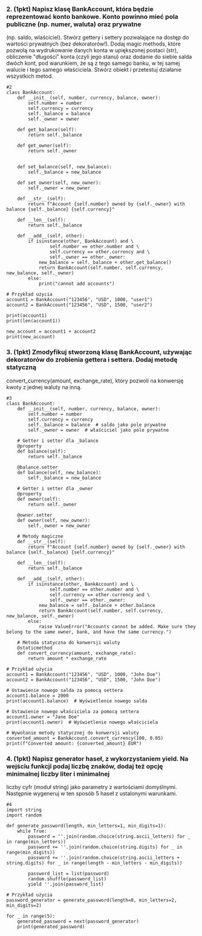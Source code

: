 ### 2. (1pkt) Napisz klasę BankAccount, która będzie reprezentować konto bankowe. Konto powinno mieć pola publiczne (np. numer, waluta) oraz prywatne
(np. saldo, wlaściciel). Stwórz gettery i settery pozwalające na dostęp do wartości prywatnych (bez dekoratorów!). Dodaj magic methods, które pozwolą
na wydrukowanie danych konta w upiększonej postaci (str), obliczenie "długości" konta (czyli jego stanu) oraz dodanie do siebie salda dwóch kont, pod
warunkiem, że są z tego samego banku, w tej samej walucie i tego samego właściciela. Stwórz obiekt i przetestuj działanie wszystkich metod.

```
#2
class BankAccount:
    def __init__(self, number, currency, balance, owner):
        self.number = number
        self.currency = currency
        self._balance = balance
        self._owner = owner  

    def get_balance(self):
        return self._balance

    def get_owner(self):
        return self._owner


    def set_balance(self, new_balance):
        self._balance = new_balance

    def set_owner(self, new_owner):
        self._owner = new_owner

    def __str__(self):
        return f"Account {self.number} owned by {self._owner} with balance {self._balance} {self.currency}"

    def __len__(self):
        return self._balance

    def __add__(self, other):
        if isinstance(other, BankAccount) and \
                self.number == other.number and \
                self.currency == other.currency and \
                self._owner == other._owner:
            new_balance = self._balance + other.get_balance()
            return BankAccount(self.number, self.currency, new_balance, self._owner)
        else:
            print("cannot add accounts")

# Przykład użycia
account1 = BankAccount("123456", "USD", 1000, "user1")
account2 = BankAccount("123456", "USD", 1500, "user2")

print(account1)
print(len(account1))

new_account = account1 + account2
print(new_account)

```
### 3. (1pkt) Zmodyfikuj stworzoną klasę BankAccount, używając dekoratorów do zrobienia gettera i settera. Dodaj metodę statyczną
convert_currency(amount, exchange_rate), który pozwoli na konwersję kwoty z jednej waluty na inną.

```
#3
class BankAccount:
    def __init__(self, number, currency, balance, owner):
        self.number = number
        self.currency = currency
        self._balance = balance  # saldo jako pole prywatne
        self._owner = owner  # właściciel jako pole prywatne

    # Getter i setter dla _balance
    @property
    def balance(self):
        return self._balance

    @balance.setter
    def balance(self, new_balance):
        self._balance = new_balance

    # Getter i setter dla _owner
    @property
    def owner(self):
        return self._owner

    @owner.setter
    def owner(self, new_owner):
        self._owner = new_owner

    # Metody magiczne
    def __str__(self):
        return f"Account {self.number} owned by {self._owner} with balance {self._balance} {self.currency}"

    def __len__(self):
        return self._balance

    def __add__(self, other):
        if isinstance(other, BankAccount) and \
                self.number == other.number and \
                self.currency == other.currency and \
                self._owner == other._owner:
            new_balance = self._balance + other.balance
            return BankAccount(self.number, self.currency, new_balance, self._owner)
        else:
            raise ValueError("Accounts cannot be added. Make sure they belong to the same owner, bank, and have the same currency.")

    # Metoda statyczna do konwersji waluty
    @staticmethod
    def convert_currency(amount, exchange_rate):
        return amount * exchange_rate

# Przykład użycia
account1 = BankAccount("123456", "USD", 1000, "John Doe")
account2 = BankAccount("123456", "USD", 1500, "John Doe")

# Ustawienie nowego salda za pomocą settera
account1.balance = 2000
print(account1.balance)  # Wyświetlenie nowego salda

# Ustawienie nowego właściciela za pomocą settera
account1.owner = "Jane Doe"
print(account1.owner)  # Wyświetlenie nowego właściciela

# Wywołanie metody statycznej do konwersji waluty
converted_amount = BankAccount.convert_currency(100, 0.85)
print(f"Converted amount: {converted_amount} EUR")
```
### 4. (1pkt) Napisz generator haseł, z wykorzystaniem yield. Na wejściu funkcji podaj liczbę znaków, dodaj też opcję minimalnej liczby liter i minimalnej
liczby cyfr (moduł string) jako parametry z wartościami domyślnymi. Następnie wygeneruj w ten sposób 5 haseł z ustalonymi warunkami.

```
#4
import string
import random

def generate_password(length, min_letters=1, min_digits=1):
    while True:
        password = ''.join(random.choice(string.ascii_letters) for _ in range(min_letters))
        password += ''.join(random.choice(string.digits) for _ in range(min_digits))
        password += ''.join(random.choice(string.ascii_letters + string.digits) for _ in range(length - min_letters - min_digits))
        
        password_list = list(password)
        random.shuffle(password_list)
        yield ''.join(password_list)

# Przykład użycia
password_generator = generate_password(length=8, min_letters=2, min_digits=2)

for _ in range(5):
    generated_password = next(password_generator)
    print(generated_password)

```
